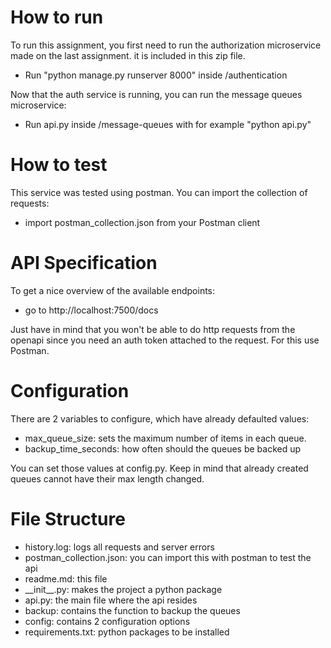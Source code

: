 # How to run
To run this assignment, you first need to run the authorization microservice 
made on the last assignment. it is included in this zip file.
* Run "python manage.py runserver 8000" inside /authentication

Now that the auth service is running, you can run the message queues microservice:
* Run api.py inside /message-queues with for example "python api.py"

# How to test
This service was tested using postman. You can import the collection of requests:
* import postman_collection.json from your Postman client

# API Specification
To get a nice overview of the available endpoints:
* go to http://localhost:7500/docs

Just have in mind that you won't be able to do http requests from the openapi
since you need an auth token attached to the request. For this use Postman.

# Configuration
There are 2 variables to configure, which have already defaulted values:
* max_queue_size: sets the maximum number of items in each queue.
* backup_time_seconds: how often should the queues be backed up

You can set those values at config.py. Keep in mind that already created queues cannot
have their max length changed.

# File Structure
* history.log: logs all requests and server errors
* postman_collection.json: you can import this with postman to test the api
* readme.md: this file
* \_\_init__.py: makes the project a python package
* api.py: the main file where the api resides
* backup: contains the function to backup the queues
* config: contains 2 configuration options
* requirements.txt: python packages to be installed
